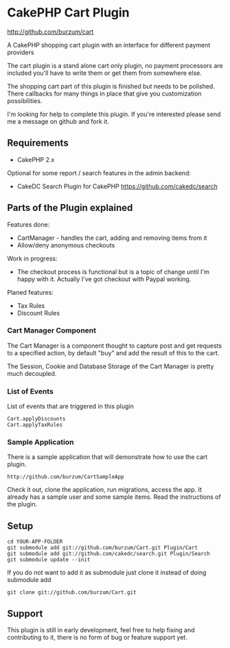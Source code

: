 # CakePHP Cart Plugin #

http://github.com/burzum/cart

A CakePHP shopping cart plugin with an interface for different payment providers

The cart plugin is a stand alone cart only plugin, no payment processors are included you'll have to write them or get them from somewhere else.

The shopping cart part of this plugin is finished but needs to be polished. There callbacks for many things in place that give you customization possibilities.

I'm looking for help to complete this plugin. If you're interested please send me a message on github and fork it.

## Requirements

 * CakePHP 2.x

Optional for some report / search features in the admin backend:

 * CakeDC Search Plugin for CakePHP https://github.com/cakedc/search

## Parts of the Plugin explained 

Features done:

 * CartManager - handles the cart, adding and removing items from it
 * Allow/deny anonymous checkouts

Work in progress:

 * The checkout process is functional but is a topic of change until I'm happy with it. Actually I've got checkout with Paypal working.

Planed features:

 * Tax Rules
 * Discount Rules

### Cart Manager Component

The Cart Manager is a component thought to capture post and get requests to a specified action, by default "buy" and add the result of this to the cart.

The Session, Cookie and Database Storage of the Cart Manager is pretty much decoupled.

### List of Events

List of events that are triggered in this plugin

	Cart.applyDiscounts
	Cart.applyTaxRules

### Sample Application

There is a sample application that will demonstrate how to use the cart plugin.

	http://github.com/burzum/CartSampleApp

Check it out, clone the application, run migrations, access the app. It already has a sample user and some sample items. Read the instructions of the plugin.

## Setup

	cd YOUR-APP-FOLDER
	git submodule add git://github.com/burzum/Cart.git Plugin/Cart
	git submodule add git://github.com/cakedc/search.git Plugin/Search
	git submodule update --init

If you do not want to add it as submodule just clone it instead of doing submodule add

	git clone git://github.com/burzum/Cart.git

## Support

This plugin is still in early development, feel free to help fixing and contributing to it, there is no form of bug or feature support yet.